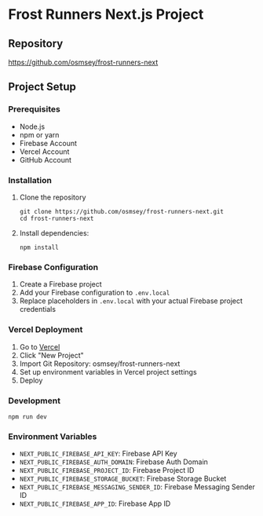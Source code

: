 # Frost Runners Next.js Project

## Repository
https://github.com/osmsey/frost-runners-next

## Project Setup

### Prerequisites
- Node.js
- npm or yarn
- Firebase Account
- Vercel Account
- GitHub Account

### Installation
1. Clone the repository
   ```
   git clone https://github.com/osmsey/frost-runners-next.git
   cd frost-runners-next
   ```
2. Install dependencies:
   ```
   npm install
   ```

### Firebase Configuration
1. Create a Firebase project
2. Add your Firebase configuration to `.env.local`
3. Replace placeholders in `.env.local` with your actual Firebase project credentials

### Vercel Deployment
1. Go to [Vercel](https://vercel.com/)
2. Click "New Project"
3. Import Git Repository: osmsey/frost-runners-next
4. Set up environment variables in Vercel project settings
5. Deploy

### Development
```
npm run dev
```

### Environment Variables
- `NEXT_PUBLIC_FIREBASE_API_KEY`: Firebase API Key
- `NEXT_PUBLIC_FIREBASE_AUTH_DOMAIN`: Firebase Auth Domain
- `NEXT_PUBLIC_FIREBASE_PROJECT_ID`: Firebase Project ID
- `NEXT_PUBLIC_FIREBASE_STORAGE_BUCKET`: Firebase Storage Bucket
- `NEXT_PUBLIC_FIREBASE_MESSAGING_SENDER_ID`: Firebase Messaging Sender ID
- `NEXT_PUBLIC_FIREBASE_APP_ID`: Firebase App ID
